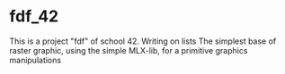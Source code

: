 # fdf_42

This is a project "fdf" of school 42. Writing on lists The simplest base of raster graphic, using the simple MLX-lib,
for a primitive graphics manipulations
